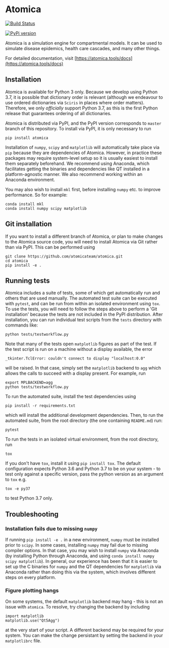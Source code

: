# Atomica

[![Build Status](https://dev.azure.com/AtomicaTeam/Atomica/_apis/build/status/atomicateam.atomica?branchName=master)](https://dev.azure.com/AtomicaTeam/Atomica/_build/latest?definitionId=1&branchName=master)

[![PyPi version](https://badgen.net/pypi/v/atomica/)](https://pypi.com/project/atomica)

Atomica is a simulation engine for compartmental models. It can be used to simulate disease epidemics, health care cascades, and many other things.

For detailed documentation, visit [https://atomica.tools/docs](https://atomica.tools/docs)

## Installation

Atomica is available for Python 3 only. Because we develop using Python 3.7, it is possible that dictionary order is relevant (although we endeavour to use ordered dictionaries via `Sciris` in places where order matters). Therefore, we only _officially_ support Python 3.7, as this is the first Python release that guarantees ordering of all dictionaries.

Atomica is distributed via PyPI, and the PyPI version corresponds to `master` branch of this repository. To install via PyPI, it is only necessary to run

```
pip install atomica
```

Installation of `numpy`, `scipy` and `matplotlib` will automatically take place via `pip` because they are dependencies of Atomica. However, in practice these packages may require system-level setup so it is usually easiest to install them separately beforehand. We recommend using Anaconda, which facilitates getting the binaries and dependencies like QT installed in a platform-agnostic manner. We also recommend working within an Anaconda environment.

You may also wish to install `mkl` first, before installing `numpy` etc. to improve performance. So for example:

```
conda install mkl
conda install numpy scipy matplotlib
```

## Git installation

If you want to install a different branch of Atomica, or plan to make changes to the Atomica source code, you will need to install Atomica via Git rather than via PyPI. This can be performed using

```
git clone https://github.com/atomicateam/atomica.git
cd atomica
pip install -e .
```

## Running tests

Atomica includes a suite of tests, some of which get automatically run and others that are used manually. The automated test suite can be executed with `pytest`, and can be run from within an isolated environment using `tox`. To use the tests, you will need to follow the steps above to perform a 'Git installation' because the tests are not included in the PyPI distribution. After installation, you can run individual test scripts from the `tests` directory with commands like:

```
python tests/testworkflow.py
```

Note that many of the tests open `matplotlib` figures as part of the test. If the test script is run on a machine without a display available, the error

```
_tkinter.TclError: couldn't connect to display "localhost:0.0"
```

will be raised. In that case, simply set the `matplotlib` backend to `agg` which allows the calls to succeed with a display present. For example, run

```
export MPLBACKEND=agg
python tests/testworkflow.py
```

To run the automated suite, install the test dependencies using

```
pip install -r requirements.txt
```

which will install the additional development dependencies. Then, to run the automated suite, from the root directory (the one containing `README.md`) run:

```
pytest
```

To run the tests in an isolated virtual environment, from the root directory, run

```
tox
```

If you don't have `tox`, install it using `pip install tox`. The default configuration expects Python 3.6 and Python 3.7 to be on your system - to test only against a specific version, pass the python version as an argument to `tox` e.g.

```
tox -e py37
```

to test Python 3.7 only. 

## Troubleshooting

### Installation fails due to missing `numpy`

If running `pip install -e .` in a new environment, `numpy` must be installed prior to `scipy`. In some cases,
installing `numpy` may fail due to missing compiler options. In that case, you may wish to install `numpy` via Anaconda
(by installing Python through Anaconda, and using `conda install numpy scipy matplotlib`). In general, our experience
has been that it is easier to set up the C binaries for `numpy` and the QT dependencies for `matplotlib` via Anaconda
rather than doing this via the system, which involves different steps on every platform.

### Figure plotting hangs

On some systems, the default `matplotlib` backend may hang - this is not an issue with `atomica`. To resolve, try changing the backend by including 

```
import matplotlib
matplotlib.use("Qt5Agg")
```

at the very start of your script. A different backend may be required for your system. You can make the change persistant by setting the backend in your `matplotlibrc` file.
